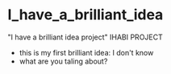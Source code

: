 # I_have_a_brilliant_idea
"I have a brilliant idea project" IHABI PROJECT

- this is my first brilliant idea: I don't know
- what are you taling about? 
